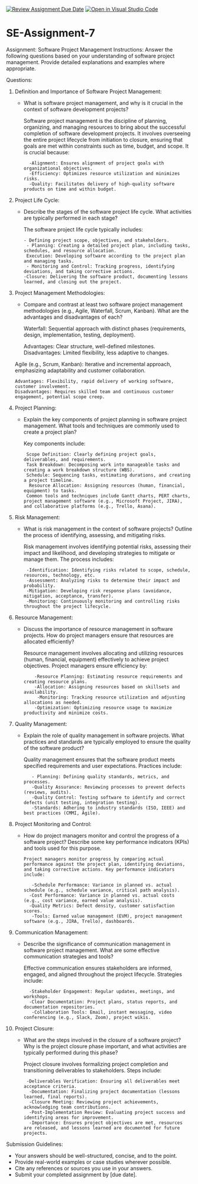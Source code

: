[![Review Assignment Due Date](https://classroom.github.com/assets/deadline-readme-button-22041afd0340ce965d47ae6ef1cefeee28c7c493a6346c4f15d667ab976d596c.svg)](https://classroom.github.com/a/KfkyH0Wl)
[![Open in Visual Studio Code](https://classroom.github.com/assets/open-in-vscode-2e0aaae1b6195c2367325f4f02e2d04e9abb55f0b24a779b69b11b9e10269abc.svg)](https://classroom.github.com/online_ide?assignment_repo_id=15305741&assignment_repo_type=AssignmentRepo)
# SE-Assignment-7
Assignment: Software Project Management
Instructions:
Answer the following questions based on your understanding of software project management. Provide detailed explanations and examples where appropriate.

 Questions:

1. Definition and Importance of Software Project Management:
   - What is software project management, and why is it crucial in the context of software development projects?

        Software project management is the discipline of planning, organizing, and managing resources to bring about the successful completion of software development projects. It involves overseeing the entire project lifecycle from initiation to closure, ensuring that goals are met within constraints such as time, budget, and scope. It is crucial because:

           -Alignment: Ensures alignment of project goals with organizational objectives.
           -Efficiency: Optimizes resource utilization and minimizes risks.
           -Quality: Facilitates delivery of high-quality software products on time and within budget.

2. Project Life Cycle:
   - Describe the stages of the software project life cycle. What activities are typically performed in each stage?

        The software project life cycle typically includes:

         - Defining project scope, objectives, and stakeholders.
          - Planning: Creating a detailed project plan, including tasks, schedules, and resource allocation.
          Execution: Developing software according to the project plan and managing tasks.
          - Monitoring and Control: Tracking progress, identifying deviations, and taking corrective actions.
         -Closure: Delivering the software product, documenting lessons learned, and closing out the project.

3. Project Management Methodologies:
   - Compare and contrast at least two software project management methodologies (e.g., Agile, Waterfall, Scrum, Kanban). What are the advantages and disadvantages of each?

     Waterfall: Sequential approach with distinct phases (requirements, design, implementation, testing, deployment).

       Advantages: Clear structure, well-defined milestones.
       Disadvantages: Limited flexibility, less adaptive to changes.

   Agile (e.g., Scrum, Kanban): Iterative and incremental approach, emphasizing adaptability and customer collaboration.

       Advantages: Flexibility, rapid delivery of working software, customer involvement.
       Disadvantages: Requires skilled team and continuous customer engagement, potential scope creep.

4. Project Planning:
   - Explain the key components of project planning in software project management. What tools and techniques are commonly used to create a project plan?

        Key components include:

          Scope Definition: Clearly defining project goals, deliverables, and requirements.
          Task Breakdown: Decomposing work into manageable tasks and creating a work breakdown structure (WBS).
          Schedule: Sequencing tasks, estimating durations, and creating a project timeline.
           Resource Allocation: Assigning resources (human, financial, equipment) to tasks.
          Common tools and techniques include Gantt charts, PERT charts, project management software (e.g., Microsoft Project, JIRA), and collaborative platforms (e.g., Trello, Asana).

5. Risk Management:
   - What is risk management in the context of software projects? Outline the process of identifying, assessing, and mitigating risks.

        Risk management involves identifying potential risks, assessing their impact and likelihood, and developing strategies to mitigate or manage them. The process includes:

          -Identification: Identifying risks related to scope, schedule, resources, technology, etc.
          -Assessment: Analyzing risks to determine their impact and probability.
          -Mitigation: Developing risk response plans (avoidance, mitigation, acceptance, transfer).
          -Monitoring: Continuously monitoring and controlling risks throughout the project lifecycle.

6. Resource Management:
   - Discuss the importance of resource management in software projects. How do project managers ensure that resources are allocated efficiently?

        Resource management involves allocating and utilizing resources (human, financial, equipment) effectively to achieve project objectives. Project managers ensure efficiency by:

             -Resource Planning: Estimating resource requirements and creating resource plans.
             -Allocation: Assigning resources based on skillsets and availability.
              -Monitoring: Tracking resource utilization and adjusting allocations as needed.
             -Optimization: Optimizing resource usage to maximize productivity and minimize costs.

7. Quality Management:
   - Explain the role of quality management in software projects. What practices and standards are typically employed to ensure the quality of the software product?

        Quality management ensures that the software product meets specified requirements and user expectations. Practices include:

            - Planning: Defining quality standards, metrics, and processes.
            -Quality Assurance: Reviewing processes to prevent defects (reviews, audits).
            -Quality Control: Testing software to identify and correct defects (unit testing, integration testing).
            -Standards: Adhering to industry standards (ISO, IEEE) and best practices (CMMI, Agile).
           

8. Project Monitoring and Control:
   - How do project managers monitor and control the progress of a software project? Describe some key performance indicators (KPIs) and tools used for this purpose.


         Project managers monitor progress by comparing actual performance against the project plan, identifying deviations, and taking corrective actions. Key performance indicators include:

            -Schedule Performance: Variance in planned vs. actual schedule (e.g., schedule variance, critical path analysis).
           -Cost Performance: Variance in planned vs. actual costs (e.g., cost variance, earned value analysis).
           -Quality Metrics: Defect density, customer satisfaction scores.
            -Tools: Earned value management (EVM), project management software (e.g., JIRA, Trello), dashboards.
       

9. Communication Management:
   - Describe the significance of communication management in software project management. What are some effective communication strategies and tools?

       Effective communication ensures stakeholders are informed, engaged, and aligned throughout the project lifecycle. Strategies include:

           -Stakeholder Engagement: Regular updates, meetings, and workshops.
           -Clear Documentation: Project plans, status reports, and documentation repositories.
            -Collaboration Tools: Email, instant messaging, video conferencing (e.g., Slack, Zoom), project wikis.

10. Project Closure:
    - What are the steps involved in the closure of a software project? Why is the project closure phase important, and what activities are typically performed during this phase?

       Project closure involves formalizing project completion and transitioning deliverables to stakeholders. Steps include:

           -Deliverables Verification: Ensuring all deliverables meet acceptance criteria.
            -Documentation: Finalizing project documentation (lessons learned, final reports).
            -Closure Meeting: Reviewing project achievements, acknowledging team contributions.
            -Post-Implementation Review: Evaluating project success and identifying areas for improvement.
            -Importance: Ensures project objectives are met, resources are released, and lessons learned are documented for future projects.

Submission Guidelines:
- Your answers should be well-structured, concise, and to the point.
- Provide real-world examples or case studies wherever possible.
- Cite any references or sources you use in your answers.
- Submit your completed assignment by [due date].


